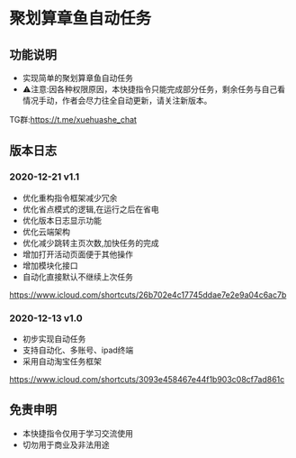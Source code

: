 # 聚划算章鱼自动任务

## 功能说明

- 实现简单的聚划算章鱼自动任务
- ⚠️注意:因各种权限原因，本快捷指令只能完成部分任务，剩余任务与自己看情况手动，作者会尽力往全自动更新，请关注新版本。

TG群:https://t.me/xuehuashe_chat

## 版本日志

### 2020-12-21 v1.1
- 优化重构指令框架减少冗余
- 优化省点模式的逻辑,在运行之后在省电
- 优化版本日志显示功能
- 优化云端架构
- 优化减少跳转主页次数,加快任务的完成
- 增加打开活动页面便于其他操作
- 增加模块化接口
- 自动化直接默认不继续上次任务

https://www.icloud.com/shortcuts/26b702e4c17745ddae7e2e9a04c6ac7b

### 2020-12-13 v1.0
- 初步实现自动任务
- 支持自动化、多账号、ipad终端
- 采用自动淘宝任务框架

https://www.icloud.com/shortcuts/3093e458467e44f1b903c08cf7ad861c

## 免责申明
- 本快捷指令仅用于学习交流使用
- 切勿用于商业及非法用途
